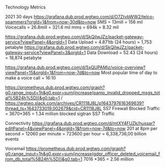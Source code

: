 Technology Metrics

2021
30 days
https://grafana.dub.prod.wgtwo.com/d/O7ZtvbWW2/telco-spammers?orgId=1&from=now-30d&to=now
SMS = 13mill = 156 mil
Voicecalls = 26.8mill = 321.6 mil
mms = 694k = 8.32 mil

https://grafana.dub.prod.wgtwo.com/d/SkQilwJZz/packet-gateway-service?viewPanel=4&orgId=1
Data Upload = 4.871tb (24 hours) = 1,753 petabyte
https://grafana.dub.prod.wgtwo.com/d/SkQilwJZz/packet-gateway-service?viewPanel=3&orgId=1
Data Download = 52.43 (24 hours) = 18,874 petabyte


https://grafana.dub.prod.wgtwo.com/d/5xQUPAMiz/voice-overview?viewPanel=15&orgId=1&from=now-7d&to=now
Most popular time of day to make a voice call = 16:10

https://prometheus.dub.prod.wgtwo.com/graph?g0.range_input=1h&g0.expr=sum(increase(pamp_invalid_dropped_msgs_total%5B24h%5D))&g0.tab=1 / https://wgtwo.slack.com/archives/CR1118J8L/p1643797616369639?thread_ts=1643733019.002679&cid=CR1118J8L
SS7 Firewall Blocked Traffic = 3670*365 = 1.34 million blocked sigtran SS7 Traffic

Connectivity
https://grafana.dub.prod.wgtwo.com/d/mtXY4FUZk/hussar?editPanel=4&viewPanel=4&orgId=1&from=now-7d&to=now
201 at 8pm per second = 12060 per minute = 723600 per hour = 6,338,736,00 billion events

Voicemail
https://prometheus.dub.prod.wgtwo.com/graph?g0.range_input=1h&g0.expr=sum(increase(gdpr_officer_deleted_voicemail_from_db_total%5B24h%5D))&g0.tab=1
7016 *365 = 2.56 million